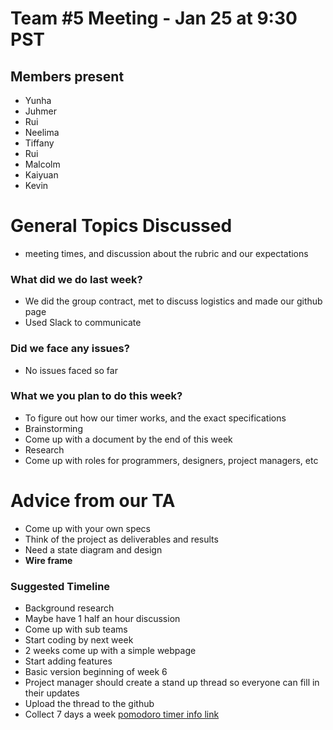 # Team #5 Meeting - Jan 25 at 9:30 PST

## Members present
* Yunha
* Juhmer
* Rui
* Neelima
* Tiffany
* Rui
* Malcolm
* Kaiyuan
* Kevin

# General Topics Discussed
- meeting times, and discussion about the rubric and our expectations 

### What did we do last week?
* We did the group contract, met to discuss logistics and made our github page
* Used Slack to communicate

### Did we face any issues? 
* No issues faced so far

### What we you plan to do this week?
* To figure out how our timer works, and the exact specifications
* Brainstorming
* Come up with a document by the end of this week 
* Research
* Come up with roles for programmers, designers, project managers, etc
# Advice from our TA
* Come up with your own specs
* Think of the project as deliverables and results
* Need a state diagram and design
* **Wire frame**
### Suggested Timeline
* Background research
* Maybe have 1 half an hour discussion
* Come up with sub teams
* Start coding by next week
* 2 weeks come up with a simple webpage
* Start adding features
* Basic version beginning of week 6
* Project manager should create a stand up thread so everyone can fill in their updates
* Upload the thread to the github
* Collect 7 days a week 
[pomodoro timer info link](https://zapier.com/blog/best-pomodoro-apps/)
